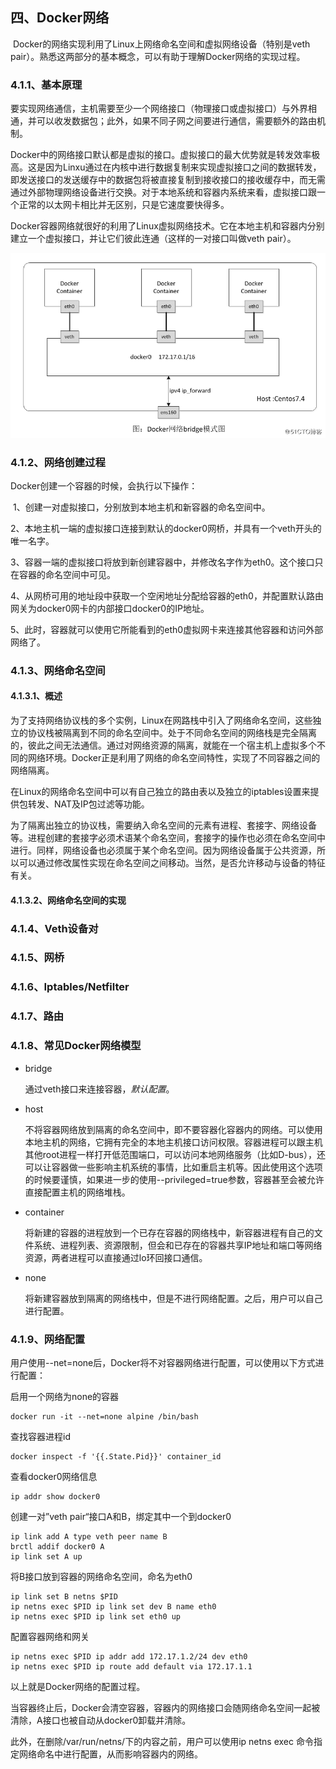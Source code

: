 

## 四、Docker网络
​	Docker的网络实现利用了Linux上网络命名空间和虚拟网络设备（特别是veth pair）。熟悉这两部分的基本概念，可以有助于理解Docker网络的实现过程。

### 4.1.1、基本原理

​	要实现网络通信，主机需要至少一个网络接口（物理接口或虚拟接口）与外界相通，并可以收发数据包；此外，如果不同子网之间要进行通信，需要额外的路由机制。

​	Docker中的网络接口默认都是虚拟的接口。虚拟接口的最大优势就是转发效率极高。这是因为Linxu通过在内核中进行数据复制来实现虚拟接口之间的数据转发，即发送接口的发送缓存中的数据包将被直接复制到接收接口的接收缓存中，而无需通过外部物理网络设备进行交换。对于本地系统和容器内系统来看，虚拟接口跟一个正常的以太网卡相比并无区别，只是它速度要快得多。

​	Docker容器网络就很好的利用了Linux虚拟网络技术。它在本地主机和容器内分别建立一个虚拟接口，并让它们彼此连通（这样的一对接口叫做veth pair）。

![docker2](../images/docker2.png)



### 4.1.2、网络创建过程

Docker创建一个容器的时候，会执行以下操作：

​	1、创建一对虚拟接口，分别放到本地主机和新容器的命名空间中。

​	2、本地主机一端的虚拟接口连接到默认的docker0网桥，并具有一个veth开头的唯一名字。

​	3、容器一端的虚拟接口将放到新创建容器中，并修改名字作为eth0。这个接口只在容器的命名空间中可见。

​	4、从网桥可用的地址段中获取一个空闲地址分配给容器的eth0，并配置默认路由网关为docker0网卡的内部接口docker0的IP地址。

​	5、此时，容器就可以使用它所能看到的eth0虚拟网卡来连接其他容器和访问外部网络了。



### 4.1.3、网络命名空间

#### 4.1.3.1、概述

​		为了支持网络协议栈的多个实例，Linux在网路栈中引入了网络命名空间，这些独立的协议栈被隔离到不同的命名空间中。处于不同命名空间的网络栈是完全隔离的，彼此之间无法通信。通过对网络资源的隔离，就能在一个宿主机上虚拟多个不同的网络环境。Docker正是利用了网络的命名空间特性，实现了不同容器之间的网络隔离。

​		在Linux的网络命名空间中可以有自己独立的路由表以及独立的iptables设置来提供包转发、NAT及IP包过滤等功能。

​		为了隔离出独立的协议栈，需要纳入命名空间的元素有进程、套接字、网络设备等。进程创建的套接字必须术语某个命名空间，套接字的操作也必须在命名空间中进行。同样，网络设备也必须属于某个命名空间。因为网络设备属于公共资源，所以可以通过修改属性实现在命名空间之间移动。当然，是否允许移动与设备的特征有关。

#### 4.1.3.2、网络命名空间的实现



### 4.1.4、Veth设备对



### 4.1.5、网桥



### 4.1.6、Iptables/Netfilter



### 4.1.7、路由



### 4.1.8、常见Docker网络模型

- bridge

  通过veth接口来连接容器，*默认配置*。

- host

  不将容器网络放到隔离的命名空间中，即不要容器化容器内的网络。可以使用本地主机的网络，它拥有完全的本地主机接口访问权限。容器进程可以跟主机其他root进程一样打开低范围端口，可以访问本地网络服务（比如D-bus），还可以让容器做一些影响主机系统的事情，比如重启主机等。因此使用这个选项的时候要谨慎，如果进一步的使用--privileged=true参数，容器甚至会被允许直接配置主机的网络堆栈。

- container

  将新建的容器的进程放到一个已存在容器的网络栈中，新容器进程有自己的文件系统、进程列表、资源限制，但会和已存在的容器共享IP地址和端口等网络资源，两者进程可以直接通过lo环回接口通信。

- none

  将新建容器放到隔离的网络栈中，但是不进行网络配置。之后，用户可以自己进行配置。

### 4.1.9、网络配置

​	用户使用--net=none后，Docker将不对容器网络进行配置，可以使用以下方式进行配置：

启用一个网络为none的容器

```
docker run -it --net=none alpine /bin/bash
```

查找容器进程id

```
docker inspect -f '{{.State.Pid}}' container_id
```

查看docker0网络信息

```
ip addr show docker0
```

创建一对”veth pair“接口A和B，绑定其中一个到docker0

```
ip link add A type veth peer name B
brctl addif docker0 A
ip link set A up
```

将B接口放到容器的网络命名空间，命名为eth0

```
ip link set B netns $PID
ip netns exec $PID ip link set dev B name eth0
ip netns exec $PID ip link set eth0 up
```

配置容器网络和网关

```
ip netns exec $PID ip addr add 172.17.1.2/24 dev eth0
ip netns exec $PID ip route add default via 172.17.1.1
```

以上就是Docker网络的配置过程。

当容器终止后，Docker会清空容器，容器内的网络接口会随网络命名空间一起被清除，A接口也被自动从docker0卸载并清除。

此外，在删除/var/run/netns/下的内容之前，用户可以使用ip netns exec 命令指定网络命名中进行配置，从而影响容器内的网络。


